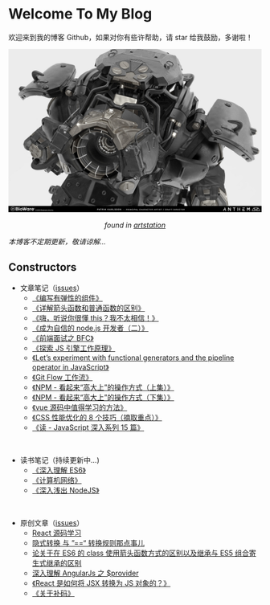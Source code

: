 # Welcome To My Blog

欢迎来到我的博客 Github，如果对你有些许帮助，请 star 给我鼓励，多谢啦！

![./image_1.jpg](./assets/image_1.jpg)
_<p style="text-align: center;">found in [artstation](https://www.artstation.com/)</p>_

_本博客不定期更新，敬请谅解..._

## Constructors

- 文章笔记（[issues](https://github.com/wangsiyuan0215/blog/issues)）
  - [《编写有弹性的组件》](https://github.com/wangsiyuan0215/blog/issues/13)
  - [《详解箭头函数和普通函数的区别》](https://github.com/wangsiyuan0215/blog/issues/12)
  - [《嗨，听说你很懂 this？我不太相信！》](https://github.com/wangsiyuan0215/blog/issues/11)
  - [《成为自信的 node.js 开发者（二）》](https://github.com/wangsiyuan0215/blog/issues/10)
  - [《前端面试之 BFC》](https://github.com/wangsiyuan0215/blog/issues/9)
  - [《探索 JS 引擎工作原理》](https://github.com/wangsiyuan0215/blog/issues/8)
  - [《Let’s experiment with functional generators and the pipeline operator in JavaScript》](https://github.com/wangsiyuan0215/blog/issues/7)
  - [《Git Flow 工作流》](https://github.com/wangsiyuan0215/blog/issues/17)
  - [《NPM - 看起来“高大上”的操作方式（上集）》](https://github.com/wangsiyuan0215/blog/issues/16)
  - [《NPM - 看起来“高大上”的操作方式（下集）》](https://github.com/wangsiyuan0215/blog/issues/15)
  - [《vue 源码中值得学习的方法》](https://github.com/wangsiyuan0215/blog/issues/18)
  - [《CSS 性能优化的 8 个技巧（摘取重点）》](https://github.com/wangsiyuan0215/blog/issues/19)
  - [《读 - JavaScript 深入系列 15 篇》](https://github.com/wangsiyuan0215/blog/issues/20)

<br />

- 读书笔记（持续更新中...)
  - [《深入理解 ES6》](https://github.com/wangsiyuan0215/blog/tree/master/reading-notes/understanding-es6)
  - [《计算机网络》](https://github.com/wangsiyuan0215/blog/tree/master/reading-notes/cs-network)
  - [《深入浅出 NodeJS》](https://github.com/wangsiyuan0215/blog/tree/master/reading-notes/深入浅出%20nodejs)

<br />

- 原创文章（[issues](https://github.com/wangsiyuan0215/blog/issues)）
  - [React 源码学习](https://github.com/wangsiyuan0215/blog/tree/master/react-reading-notes)
  - [隐式转换 与 ”==“ 转换规则那点事儿](https://github.com/wangsiyuan0215/blog/issues/6)
  - [论关于在 ES6 的 class 使用箭头函数方式的区别以及继承与 ES5 组合寄生式继承的区别](https://github.com/wangsiyuan0215/blog/issues/5)
  - [深入理解 AngularJs 之 $provider](https://github.com/wangsiyuan0215/blog/issues/14)
  - [《React 是如何将 JSX 转换为 JS 对象的？》](https://github.com/wangsiyuan0215/blog/issues/21)
  - [《关于补码》](https://github.com/wangsiyuan0215/blog/issues/22)
